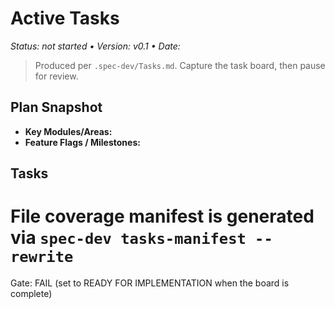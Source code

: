 # Active Tasks
_Status: not started • Version: v0.1 • Date: <YYYY-MM-DD>_

> Produced per `.spec-dev/Tasks.md`. Capture the task board, then pause for review.

## Plan Snapshot
- **Key Modules/Areas:** <list from active-plan>
- **Feature Flags / Milestones:** <if applicable>

## Tasks
<!-- Follow the strict card format for each task. Example:
### T-001 — Implement Fal.ai client wrapper

**Why**: Supports spec Sec 3.1 (API integration)
**Acceptance (Given/When/Then)**:
- Given the backend has a Fal configuration, When I call the wrapper with a prompt, Then a job ID is returned within 3s.

**Changes**
```changes
src/server/fal/client.ts: add -> new typed FalClient
src/server/config.ts: modify -> add FAL_API_KEY config
src/server/tests/fal-client.test.ts: add -> coverage for success/failure
```

**Dependencies**: []
**Estimate**: 4h   **Risk**: medium   **Owner**: agent
**Notes**: Mock responses stored under fixtures/fal
-->

# File coverage manifest is generated via `spec-dev tasks-manifest --rewrite`

Gate: FAIL (set to READY FOR IMPLEMENTATION when the board is complete)
